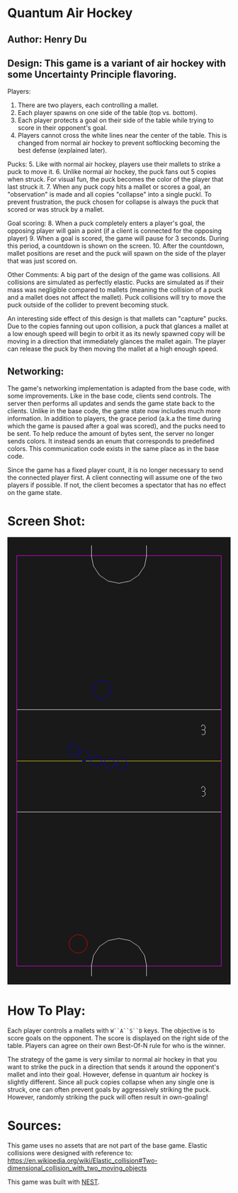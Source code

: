 # Quantum Air Hockey

## Author: Henry Du

## Design: This game is a variant of air hockey with some Uncertainty Principle flavoring.

Players:
1. There are two players, each controlling a mallet.
2. Each player spawns on one side of the table (top vs. bottom).
3. Each player protects a goal on their side of the table while trying to score in their opponent's goal.
4. Players cannot cross the white lines near the center of the table. This is changed from normal air hockey to prevent softlocking becoming the best defense (explained later).

Pucks:
5. Like with normal air hockey, players use their mallets to strike a puck to move it.
6. Unlike normal air hockey, the puck fans out 5 copies when struck. For visual fun, the puck becomes the color of the player that last struck it.
7. When any puck copy hits a mallet or scores a goal, an "observation" is made and all copies "collapse" into a single puckl. To prevent frustration, the puck chosen for collapse is always the puck that scored or was struck by a mallet.

Goal scoring:
8. When a puck completely enters a player's goal, the opposing player will gain a point (if a client is connected for the opposing player)
9. When a goal is scored, the game will pause for 3 seconds. During this period, a countdown is shown on the screen.
10. After the countdown, mallet positions are reset and the puck will spawn on the side of the player that was just scored on.

Other Comments:
A big part of the design of the game was collisions. All collisions are simulated as perfectly elastic. Pucks are simulated as if their mass was negligible compared to mallets (meaning the collision of a puck and a mallet does not affect the mallet). Puck collisions will try to move the puck outside of the collider to prevent becoming stuck.

An interesting side effect of this design is that mallets can "capture" pucks. Due to the copies fanning out upon collision, a puck that glances a mallet at a low enough speed will begin to orbit it as its newly spawned copy will be moving in a direction that immediately glances the mallet again. The player can release the puck by then moving the mallet at a high enough speed.

## Networking:

The game's networking implementation is adapted from the base code, with some improvements. Like in the base code, clients send controls. The server then performs all updates and sends the game state back to the clients. Unlike in the base code, the game state now includes much more information. In addition to players, the grace period (a.k.a the time during which the game is paused after a goal was scored), and the pucks need to be sent. To help reduce the amount of bytes sent, the server no longer sends colors. It instead sends an enum that corresponds to predefined colors. This communication code exists in the same place as in the base code.

Since the game has a fixed player count, it is no longer necessary to send the connected player first. A client connecting will assume one of the two players if possible. If not, the client becomes a spectator that has no effect on the game state.

# Screen Shot:

![Screen Shot](screenshot.png)

# How To Play:

Each player controls a mallets  with `W``A``S``D` keys. The objective is to score goals on the opponent. The score is displayed on the right side of the table. Players can agree on their own Best-Of-N rule for who is the winner.

The strategy of the game is very similar to normal air hockey in that you want to strike the puck in a direction that sends it around the opponent's mallet and into their goal. However, defense in quantum air hockey is slightly different. Since all puck copies collapse when any single one is struck, one can often prevent goals by aggressively striking the puck. However, randomly striking the puck will often result in own-goaling!

# Sources:

This game uses no assets that are not part of the base game. Elastic collisions were designed with reference to:
https://en.wikipedia.org/wiki/Elastic_collision#Two-dimensional_collision_with_two_moving_objects

This game was built with [NEST](NEST.md).

